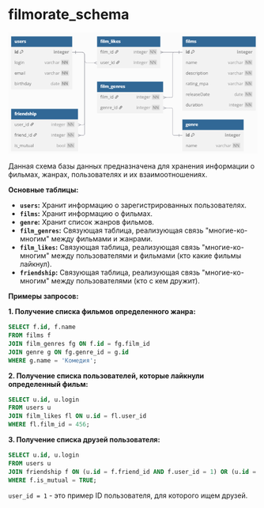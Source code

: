 # filmorate_schema

![DB tables Shema of the filmorate project](https://github.com/AleksandrChistov/filmorate_schema/blob/main/Снимок%20экрана%202025-04-27%20131823.png)

Данная схема базы данных предназначена для хранения информации о фильмах, жанрах, пользователях и их взаимоотношениях.

**Основные таблицы:**

*   **`users`:** Хранит информацию о зарегистрированных пользователях.
*   **`films`:**  Хранит информацию о фильмах.
*   **`genre`:** Хранит список жанров фильмов.
*   **`film_genres`:**  Связующая таблица, реализующая связь "многие-ко-многим" между фильмами и жанрами.
*   **`film_likes`:** Связующая таблица, реализующая связь "многие-ко-многим" между пользователями и фильмами (кто какие фильмы лайкнул).
*   **`friendship`:** Связующая таблица, реализующая связь "многие-ко-многим" между пользователями (кто с кем дружит).

**Примеры запросов:**

**1. Получение списка фильмов определенного жанра:**

```sql
SELECT f.id, f.name
FROM films f
JOIN film_genres fg ON f.id = fg.film_id
JOIN genre g ON fg.genre_id = g.id
WHERE g.name = 'Комедия';
```

**2. Получение списка пользователей, которые лайкнули определенный фильм:**

```sql
SELECT u.id, u.login
FROM users u
JOIN film_likes fl ON u.id = fl.user_id
WHERE fl.film_id = 456;
```

**3. Получение списка друзей пользователя:**

```sql
SELECT u.id, u.login
FROM users u
JOIN friendship f ON (u.id = f.friend_id AND f.user_id = 1) OR (u.id = f.user_id AND f.friend_id = 1)
WHERE f.is_mutual = TRUE;
```
`user_id = 1` - это пример ID пользователя, для которого ищем друзей.
